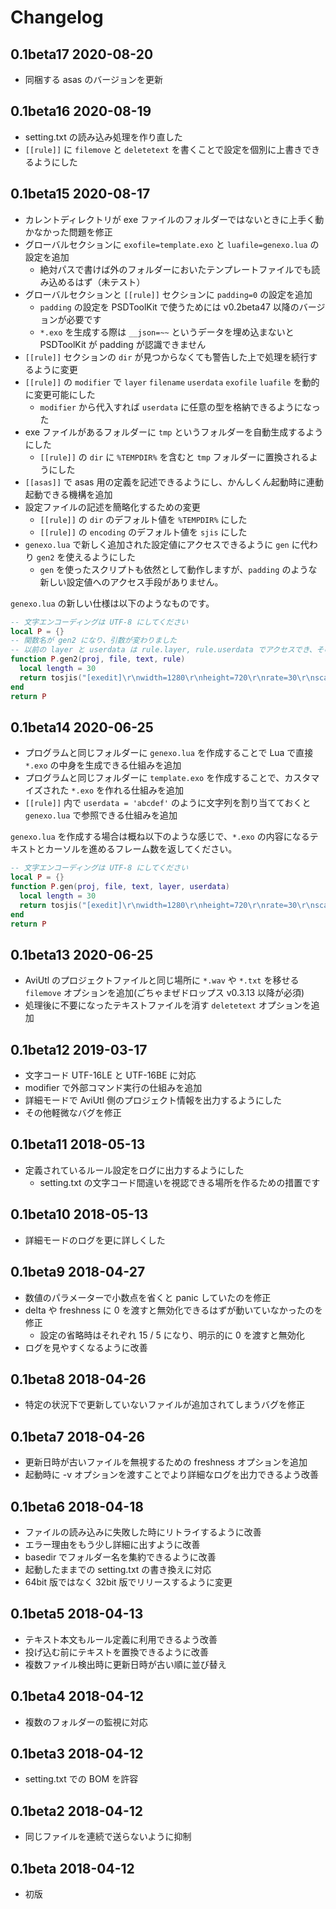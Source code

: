 # Changelog

## 0.1beta17 2020-08-20

- 同梱する asas のバージョンを更新

## 0.1beta16 2020-08-19

- setting.txt の読み込み処理を作り直した
- `[[rule]]` に `filemove` と `deletetext` を書くことで設定を個別に上書きできるようにした

## 0.1beta15 2020-08-17

- カレントディレクトリが exe ファイルのフォルダーではないときに上手く動かなかった問題を修正
- グローバルセクションに `exofile=template.exo` と `luafile=genexo.lua` の設定を追加
  - 絶対パスで書けば外のフォルダーにおいたテンプレートファイルでも読み込めるはず（未テスト）
- グローバルセクションと `[[rule]]` セクションに `padding=0` の設定を追加
  - `padding` の設定を PSDToolKit で使うためには v0.2beta47 以降のバージョンが必要です
  - `*.exo` を生成する際は `__json=~~` というデータを埋め込まないと PSDToolKit が padding が認識できません
- `[[rule]]` セクションの `dir` が見つからなくても警告した上で処理を続行するように変更
- `[[rule]]` の `modifier` で `layer` `filename` `userdata` `exofile` `luafile` を動的に変更可能にした
  - `modifier` から代入すれば `userdata` に任意の型を格納できるようになった
- exe ファイルがあるフォルダーに `tmp` というフォルダーを自動生成するようにした
  - `[[rule]]` の `dir` に `%TEMPDIR%` を含むと `tmp` フォルダーに置換されるようにした
- `[[asas]]` で asas 用の定義を記述できるようにし、かんしくん起動時に連動起動できる機構を追加
- 設定ファイルの記述を簡略化するための変更
  - `[[rule]]` の `dir` のデフォルト値を `%TEMPDIR%` にした
  - `[[rule]]` の `encoding` のデフォルト値を `sjis` にした
- `genexo.lua` で新しく追加された設定値にアクセスできるように `gen` に代わり `gen2` を使えるようにした
  - `gen` を使ったスクリプトも依然として動作しますが、`padding` のような新しい設定値へのアクセス手段がありません。

`genexo.lua` の新しい仕様は以下のようなものです。

```lua
-- 文字エンコーディングは UTF-8 にしてください
local P = {}
-- 関数名が gen2 になり、引数が変わりました
-- 以前の layer と userdata は rule.layer, rule.userdata でアクセスでき、そのほか rule.padding などもあります
function P.gen2(proj, file, text, rule)
  local length = 30
  return tosjis("[exedit]\r\nwidth=1280\r\nheight=720\r\nrate=30\r\nscale=1\r\nlength=" .. length .. "..."), length
end
return P
```

## 0.1beta14 2020-06-25

- プログラムと同じフォルダーに `genexo.lua` を作成することで Lua で直接 `*.exo` の中身を生成できる仕組みを追加
- プログラムと同じフォルダーに `template.exo` を作成することで、カスタマイズされた `*.exo` を作れる仕組みを追加
- `[[rule]]` 内で `userdata = 'abcdef'` のように文字列を割り当てておくと `genexo.lua` で参照できる仕組みを追加

`genexo.lua` を作成する場合は概ね以下のような感じで、`*.exo` の内容になるテキストとカーソルを進めるフレーム数を返してください。

```lua
-- 文字エンコーディングは UTF-8 にしてください
local P = {}
function P.gen(proj, file, text, layer, userdata)
  local length = 30
  return tosjis("[exedit]\r\nwidth=1280\r\nheight=720\r\nrate=30\r\nscale=1\r\nlength=" .. length .. "..."), length
end
return P
```

## 0.1beta13 2020-06-25

- AviUtl のプロジェクトファイルと同じ場所に `*.wav` や `*.txt` を移せる `filemove` オプションを追加(ごちゃまぜドロップス v0.3.13 以降が必須)
- 処理後に不要になったテキストファイルを消す `deletetext` オプションを追加

## 0.1beta12 2019-03-17

- 文字コード UTF-16LE と UTF-16BE に対応
- modifier で外部コマンド実行の仕組みを追加
- 詳細モードで AviUtl 側のプロジェクト情報を出力するようにした
- その他軽微なバグを修正

## 0.1beta11 2018-05-13

- 定義されているルール設定をログに出力するようにした
  - setting.txt の文字コード間違いを視認できる場所を作るための措置です

## 0.1beta10 2018-05-13

- 詳細モードのログを更に詳しくした

## 0.1beta9 2018-04-27

- 数値のパラメーターで小数点を省くと panic していたのを修正
- delta や freshness に 0 を渡すと無効化できるはずが動いていなかったのを修正
  - 設定の省略時はそれぞれ 15 / 5 になり、明示的に 0 を渡すと無効化
- ログを見やすくなるように改善

## 0.1beta8 2018-04-26

- 特定の状況下で更新していないファイルが追加されてしまうバグを修正

## 0.1beta7 2018-04-26

- 更新日時が古いファイルを無視するための freshness オプションを追加
- 起動時に -v オプションを渡すことでより詳細なログを出力できるよう改善

## 0.1beta6 2018-04-18

- ファイルの読み込みに失敗した時にリトライするように改善
- エラー理由をもう少し詳細に出すように改善
- basedir でフォルダー名を集約できるように改善
- 起動したままでの setting.txt の書き換えに対応
- 64bit 版ではなく 32bit 版でリリースするように変更

## 0.1beta5 2018-04-13

- テキスト本文もルール定義に利用できるよう改善
- 投げ込む前にテキストを置換できるように改善
- 複数ファイル検出時に更新日時が古い順に並び替え

## 0.1beta4 2018-04-12

- 複数のフォルダーの監視に対応

## 0.1beta3 2018-04-12

- setting.txt での BOM を許容

## 0.1beta2 2018-04-12

- 同じファイルを連続で送らないように抑制

## 0.1beta 2018-04-12

- 初版
